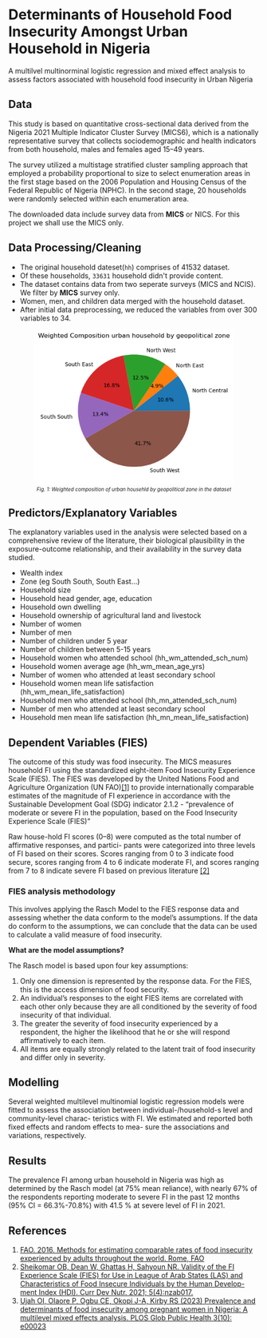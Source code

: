 # Determinants of Household Food Insecurity Amongst Urban Household in Nigeria
A multilvel multinorminal logistic regression and mixed effect analysis to assess factors associated with household food insecurity in Urban Nigeria

## Data
This study is based on quantitative cross-sectional data derived from the Nigeria 2021 Multiple Indicator Cluster Survey (MICS6), which is a nationally representative survey that collects sociodemographic and health indicators from both household, males and females aged 15–49 years.

The survey utilized a multistage stratified cluster sampling approach that employed a probability proportional to size to select enumeration areas in the first stage based on the 2006 Population and Housing Census of the Federal Republic of Nigeria (NPHC). In the second stage, 20 households were randomly selected within each enumeration area.

The downloaded data include survey data from **MICS** or NICS. For this project we shall use the MICS only.


## Data Processing/Cleaning
* The original household dateset(`hh`) comprises of 41532 dataset.
* Of these households, `33631` household didn't provide content.
* The dataset contains data from two seperate surveys (MICS and NCIS). We filter by **MICS** survey only.
* Women, men, and children data merged with the household dataset.
* After initial data preprocessing, we reduced the variables from over 300 variables to 34.
<center>
<img src="assets/image.png" width="400" />
<figcaption style="font-size: 10px; font-style: italic;">Fig. 1: Weighted composition of urban househld by geopolitical zone in the dataset</figcaption>
</center>
        
## Predictors/Explanatory Variables
The explanatory variables used in the analysis were selected based on a comprehensive review
of the literature, their biological plausibility in the exposure-outcome relationship, and their
availability in the survey data studied.
* Wealth index
* Zone (eg South South, South East...)
* Household size
* Household head gender, age, education
* Household own dwelling
* Household ownership of agricultural land and livestock
* Number of women
* Number of men
* Number of children under 5 year
* Number of children between 5-15 years
* Household women who attended school (hh_wm_attended_sch_num)
* Household women average age (hh_wm_mean_age_yrs)
* Number of women who attended at least secondary school
* Household women mean life satisfaction (hh_wm_mean_life_satisfaction)
* Household men who attended school (hh_mn_attended_sch_num)
* Number of men who attended at least secondary school
* Household men mean life satisfaction (hh_mn_mean_life_satisfaction)


## Dependent Variables (FIES)
The outcome of this study was food insecurity. The MICS measures
household FI using the standardized eight-item Food Insecurity Experience Scale (FIES). The
FIES was developed by the United Nations Food and Agriculture Organization (UN FAO)[[1]](https://openknowledge.fao.org/items/e26bf231-39f4-423d-b3a9-49e0f5d9aef9) to
provide internationally comparable estimates of the magnitude of FI experience in accordance
with the Sustainable Development Goal (SDG) indicator 2.1.2 - “prevalence of moderate or
severe FI in the population, based on the Food Insecurity Experience Scale (FIES)” 

Raw house-hold FI scores (0–8) were computed as the total number of affirmative responses, and partici-
pants were categorized into three levels of FI based on their scores. Scores ranging from 0 to 3 indicate food secure, scores ranging from 4 to 6 indicate moderate FI, and scores ranging from
7 to 8 indicate severe FI based on previous literature [[2]](https://pubmed.ncbi.nlm.nih.gov/33937614/)


### FIES analysis methodology

This involves applying the Rasch Model to the FIES response data and assessing whether the data
conform to the model’s assumptions. If the data do conform to the assumptions, we can conclude
that the data can be used to calculate a valid measure of food insecurity.

**What are the model assumptions?**

The Rasch model is based upon four key assumptions:

1. Only one dimension is represented by the response data. For the FIES, this is the access dimension
of food security.
2. An individual’s responses to the eight FIES items are correlated with each other only because they are all
conditioned by the severity of food insecurity of that individual.
3. The greater the severity of food insecurity experienced by a respondent, the higher the likelihood
that he or she will respond affirmatively to each item.
4. All items are equally strongly related to the latent trait of food insecurity and differ only in severity.


## Modelling
Several weighted multilevel multinomial logistic regression models were fitted to
assess the association between individual-/household-s level and community-level charac-
teristics with FI. We estimated and reported both fixed effects and random effects to mea-
sure the associations and variations, respectively.

## Results
The prevalence FI among urban household in Nigeria was high as determined by the Rasch model (at 75% mean reliance), with nearly 67% of the respondents reporting moderate to severe FI in the past 12 months (95% CI = 66.3%-70.8%) with 41.5 % at severe level of FI in 2021.

<!-- Multivariate analysis revealed that higher parity, households with 5 or more members, household wealth index,
urban residence, and community-level poverty were significantly associated with FI. Our
study demonstrates a significantly high prevalence of FI among pregnant women in Nigeria
in 2021. Given the negative consequences of FI on maternal and child health, implementing
interventions to address FI during pregnancy remains critical to improving pregnancy
outcomes. -->




## References
1. [FAO. 2016. Methods for estimating comparable rates of food insecurity experienced by adults throughout the world. Rome, FAO](https://openknowledge.fao.org/items/e26bf231-39f4-423d-b3a9-49e0f5d9aef9)
2. [Sheikomar OB, Dean W, Ghattas H, Sahyoun NR. Validity of the FI Experience Scale (FIES) for Use in
League of Arab States (LAS) and Characteristics of Food Insecure Individuals by the Human Develop-
ment Index (HDI). Curr Dev Nutr. 2021; 5(4):nzab017.](https://pubmed.ncbi.nlm.nih.gov/33937614/)
3. [Ujah OI, Olaore P, Ogbu CE, Okopi J-A, Kirby RS (2023) Prevalence and determinants of
food insecurity among pregnant women in Nigeria: A multilevel mixed effects analysis. PLOS Glob
Public Health 3(10): e00023](https://doi.org/10.1371/journal.pgph.0002363)



